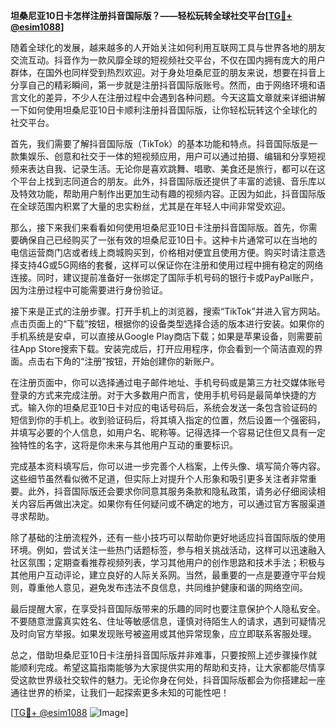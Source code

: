 **坦桑尼亚10日卡怎样注册抖音国际版？——轻松玩转全球社交平台[[TG💪+ @esim1088](https://t.me/s/esim1088)]**

随着全球化的发展，越来越多的人开始关注如何利用互联网工具与世界各地的朋友交流互动。抖音作为一款风靡全球的短视频社交平台，不仅在国内拥有庞大的用户群体，在国外也同样受到热烈欢迎。对于身处坦桑尼亚的朋友来说，想要在抖音上分享自己的精彩瞬间，第一步就是注册抖音国际版账号。然而，由于网络环境和语言文化的差异，不少人在注册过程中会遇到各种问题。今天这篇文章就来详细讲解一下如何使用坦桑尼亚10日卡顺利注册抖音国际版，让你轻松玩转这个全球化的社交平台。

首先，我们需要了解抖音国际版（TikTok）的基本功能和特点。抖音国际版是一款集娱乐、创意和社交于一体的短视频应用，用户可以通过拍摄、编辑和分享短视频来表达自我、记录生活。无论你是喜欢跳舞、唱歌、美食还是旅行，都可以在这个平台上找到志同道合的朋友。此外，抖音国际版还提供了丰富的滤镜、音乐库以及特效功能，帮助用户制作出更加生动有趣的视频内容。正因为如此，抖音国际版在全球范围内积累了大量的忠实粉丝，尤其是在年轻人中间非常受欢迎。

那么，接下来我们来看看如何使用坦桑尼亚10日卡注册抖音国际版。首先，你需要确保自己已经购买了一张有效的坦桑尼亚10日卡。这种卡片通常可以在当地的电信运营商门店或者线上商城购买到，价格相对便宜且使用方便。购买时请注意选择支持4G或5G网络的套餐，这样可以保证你在注册和使用过程中拥有稳定的网络连接。同时，建议提前准备好一张绑定了国际手机号码的银行卡或PayPal账户，因为注册过程中可能需要进行身份验证。

接下来是正式的注册步骤。打开手机上的浏览器，搜索“TikTok”并进入官方网站。点击页面上的“下载”按钮，根据你的设备类型选择合适的版本进行安装。如果你的手机系统是安卓，可以直接从Google Play商店下载；如果是苹果设备，则需要前往App Store搜索下载。安装完成后，打开应用程序，你会看到一个简洁直观的界面。点击右下角的“注册”按钮，开始创建你的新账户。

在注册页面中，你可以选择通过电子邮件地址、手机号码或是第三方社交媒体账号登录的方式来完成注册。对于大多数用户而言，使用手机号码是最简单快捷的方式。输入你的坦桑尼亚10日卡对应的电话号码后，系统会发送一条包含验证码的短信到你的手机上。收到验证码后，将其填入指定的位置，然后设置一个强密码，并填写必要的个人信息，如用户名、昵称等。记得选择一个容易记住但又具有一定独特性的名字，这将是你未来与其他用户互动的重要标识。

完成基本资料填写后，你可以进一步完善个人档案，上传头像、填写简介等内容。这些细节虽然看似微不足道，但实际上对提升个人形象和吸引更多关注者非常重要。此外，抖音国际版还会要求你同意其服务条款和隐私政策，请务必仔细阅读相关内容后再做出决定。如果你有任何疑问或不确定的地方，可以通过官方客服渠道寻求帮助。

除了基础的注册流程外，还有一些小技巧可以帮助你更好地适应抖音国际版的使用环境。例如，尝试关注一些热门话题标签，参与相关挑战活动，这样可以迅速融入社区氛围；定期查看推荐视频列表，学习其他用户的创作思路和技术手法；积极与其他用户互动评论，建立良好的人际关系网。当然，最重要的一点是要遵守平台规则，尊重他人意见，避免发布违法不良信息，共同维护健康和谐的网络空间。

最后提醒大家，在享受抖音国际版带来的乐趣的同时也要注意保护个人隐私安全。不要随意泄露真实姓名、住址等敏感信息，谨慎对待陌生人的请求，遇到可疑情况及时向官方举报。如果发现账号被盗用或其他异常现象，应立即联系客服处理。

总之，借助坦桑尼亚10日卡注册抖音国际版并非难事，只要按照上述步骤操作就能顺利完成。希望这篇指南能够为大家提供实用的帮助和支持，让大家都能尽情享受这款世界级社交软件的魅力。无论你身在何处，抖音国际版都会为你搭建起一座通往世界的桥梁，让我们一起探索更多未知的可能性吧！

[[TG💪+ @esim1088](https://t.me/s/esim1088) ![Image](https://i.postimg.cc/4NQfJmqS/Snipaste-2025-05-13-00-14-12.png)]